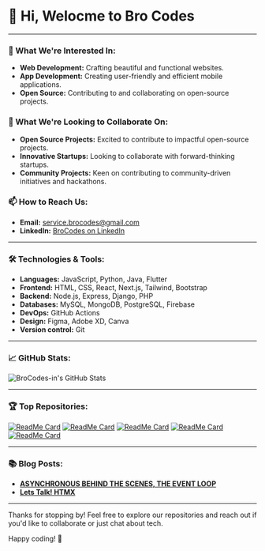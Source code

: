 # 👋 Hi, Welocme to Bro Codes

---

### 👀 What We're Interested In:
- **Web Development:** Crafting beautiful and functional websites.
- **App Development:** Creating user-friendly and efficient mobile applications.
- **Open Source:** Contributing to and collaborating on open-source projects.

### 💞️ What We're Looking to Collaborate On:
- **Open Source Projects:** Excited to contribute to impactful open-source projects.
- **Innovative Startups:** Looking to collaborate with forward-thinking startups.
- **Community Projects:** Keen on contributing to community-driven initiatives and hackathons.

### 📫 How to Reach Us:
- **Email:** service.brocodes@gmail.com
- **LinkedIn:** [BroCodes on LinkedIn](www.linkedin.com/in/brocodes)


---

### 🛠️ Technologies & Tools:
- **Languages:** JavaScript, Python, Java, Flutter
- **Frontend:** HTML, CSS, React, Next.js, Tailwind, Bootstrap
- **Backend:** Node.js, Express, Django, PHP
- **Databases:** MySQL, MongoDB, PostgreSQL, Firebase
- **DevOps:** GitHub Actions
- **Design:** Figma, Adobe XD, Canva
- **Version control:** Git

---

### 📈 GitHub Stats:
![BroCodes-in's GitHub Stats](https://github-readme-stats.vercel.app/api?username=BroCodes-in&show_icons=true&theme=radical)

---

### 🏆 Top Repositories:
[![ReadMe Card](https://github-readme-stats.vercel.app/api/pin/?username=Kaif-Imteyaz&repo=Bro-codes&theme=radical)](https://github.com/Kaif-Imteyaz/Bro-codes)
[![ReadMe Card](https://github-readme-stats.vercel.app/api/pin/?username=programming-warrior&repo=Multiplayer-Asteroid-game&theme=radical)](https://github.com/programming-warrior/Multiplayer-Asteroid-game)
[![ReadMe Card](https://github-readme-stats.vercel.app/api/pin/?username=famy1&repo=Desktop-Application-of-Hostel-Management-System-in-Python-Using-PyQt5-Framework&theme=radical)](https://github.com/famy1/Desktop-Application-of-Hostel-Management-System-in-Python-Using-PyQt5-Framework)
[![ReadMe Card](https://github-readme-stats.vercel.app/api/pin/?username=whyehtasam&repo=Apple-Website-Clone&theme=radical)](https://github.com/whyehtasam/Apple-Website-Clone)
[![ReadMe Card](https://github-readme-stats.vercel.app/api/pin/?username=hanzalatafzeel&repo=Cit-Project&theme=radical)](https://github.com/hanzalatafzeel/Cit-Project)

---

### 📚 Blog Posts:
- **[ASYNCHRONOUS BEHIND THE SCENES, THE EVENT LOOP](https://medium.com/@service.brocodes/asynchronous-behind-the-scenes-the-event-loop-a237f6aa1768)**
- **[Lets Talk! HTMX](https://medium.com/@service.brocodes/lets-talk-htmx-b9754fb59959)**

---

Thanks for stopping by! Feel free to explore our repositories and reach out if you'd like to collaborate or just chat about tech. 

Happy coding! 🚀
